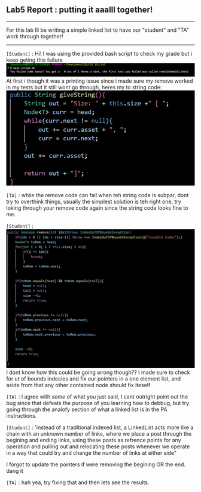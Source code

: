## Lab5 Report : putting it aaalll together!
***
For this lab Ill be writing a simple linked list to have our "student" and "TA" work through together!
***

`[Student]` : Hi! I was using the provided bash script to check my grade but i keep geting this failure
![Image](lb51.jpg)
At first i though it was a printing issue since i made sure my remove worked in my tests but it still wont go through, heres my to string code:
![Image](lb52.jpg)

`[TA]` : while the remove code can fail when teh string code is subpar, dont try to overthink things, usually the simplest solution is teh right one, try loking through your remove code again since the string code looks fine to me.

`[Student]` : 
![Image](lb53.jpg)
I dont know how this could be going wrong though?? I made sure to check for ut of bounds indecies and fix our pointers in a one element list, and aside from that any other contained node should fix iteself

`[TA]` : I agree with *some* of what you just said, I cant outright point out the bug since that defeats the purpose of you learning how to debbug, but try going through the analofy section of what a linked list is in the PA instructions.

`[Student]` : 'instead of a traditional indexed list, a LinkedList acts more like a chain with an unknown number of links, where we place a post through the begining and ending links, using these posts as refrence points for any operation and pulling out and relocating these posts whenever we operate in a way that could try and change the number of links at either side"

I forgot to update the pointers if were removing the begining OR the end. dang it

`[TA]` : hah yea, try fixing that and then lets see the results.


